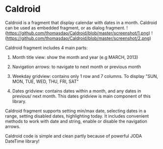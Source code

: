 Caldroid
========

Caldroid is a fragment that display calendar with dates in a month. Caldroid can be used as embedded fragment, or as dialog fragment.
!(https://github.com/thomasdao/Caldroid/blob/master/screenshot/1.png)
!(https://github.com/thomasdao/Caldroid/blob/master/screenshot/2.png)
  
Caldroid fragment includes 4 main parts:
  
1) Month title view: show the month and year (e.g MARCH, 2013)
  
2) Navigation arrows: to navigate to next month or previous month
  
3) Weekday gridview: contains only 1 row and 7 columns. To display
  "SUN, MON, TUE, WED, THU, FRI, SAT"
  
4) Dates gridview: contains dates within a month, and any dates in previous/
  next month. This dates gridview is main component of this library.
  
Caldroid fragment supports setting min/max date, selecting dates in a range, setting disabled dates, highlighting today. It includes convenient methods to  work with date and string, enable or disable the navigation arrows.
  
Caldroid code is simple and clean partly because of powerful JODA DateTime library!
